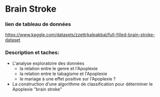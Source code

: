 # Brain Stroke
###  lien de tableau de données
   https://www.kaggle.com/datasets/zzettrkalpakbal/full-filled-brain-stroke-dataset
###  Description et taches:
 * L'analyse exploratoire des données
      * la relation entre le genre et l'Apoplexie
      * la relation entre le tabagisme et l'Apoplexie
      * le mariage à une effet positive sur l'Apoplexie ?
 * La construction d'une algorithme de classification pour déterminer le Apoplexie "brain stroke"
